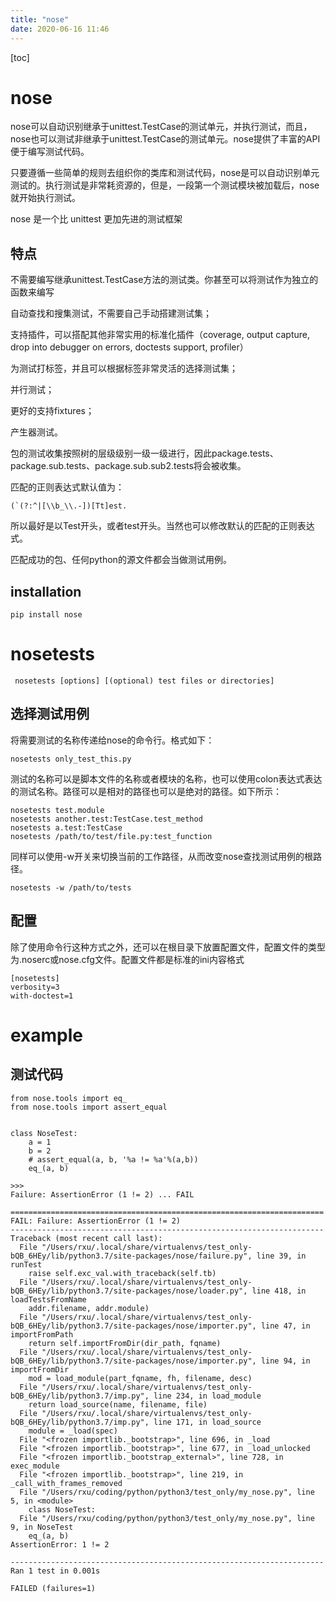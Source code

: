 ```yaml
---
title: "nose"
date: 2020-06-16 11:46
---
```

[toc]



# nose

nose可以自动识别继承于unittest.TestCase的测试单元，并执行测试，而且，nose也可以测试非继承于unittest.TestCase的测试单元。nose提供了丰富的API便于编写测试代码。

只要遵循一些简单的规则去组织你的类库和测试代码，nose是可以自动识别单元测试的。执行测试是非常耗资源的，但是，一段第一个测试模块被加载后，nose就开始执行测试。

nose 是一个比 unittest 更加先进的测试框架



## 特点

不需要编写继承unittest.TestCase方法的测试类。你甚至可以将测试作为独立的函数来编写

自动查找和搜集测试，不需要自己手动搭建测试集；

支持插件，可以搭配其他非常实用的标准化插件（coverage, output capture, drop into debugger on errors, doctests support, profiler）

为测试打标签，并且可以根据标签非常灵活的选择测试集；

并行测试；

更好的支持fixtures；

产生器测试。



包的测试收集按照树的层级级别一级一级进行，因此package.tests、package.sub.tests、package.sub.sub2.tests将会被收集。

匹配的正则表达式默认值为：

```
(`(?:^|[\\b_\\.-])[Tt]est.
```

所以最好是以Test开头，或者test开头。当然也可以修改默认的匹配的正则表达式。

匹配成功的包、任何python的源文件都会当做测试用例。



## installation

```
pip install nose
```





# nosetests

```
 nosetests [options] [(optional) test files or directories]
```





## 选择测试用例

将需要测试的名称传递给nose的命令行。格式如下：

```
nosetests only_test_this.py
```

测试的名称可以是脚本文件的名称或者模块的名称，也可以使用colon表达式表达的测试名称。路径可以是相对的路径也可以是绝对的路径。如下所示：

```
nosetests test.module
nosetests another.test:TestCase.test_method
nosetests a.test:TestCase
nosetests /path/to/test/file.py:test_function
```

同样可以使用-w开关来切换当前的工作路径，从而改变nose查找测试用例的根路径。

```
nosetests -w /path/to/tests
```





## 配置

除了使用命令行这种方式之外，还可以在根目录下放置配置文件，配置文件的类型为.noserc或nose.cfg文件。配置文件都是标准的ini内容格式

```
[nosetests]
verbosity=3
with-doctest=1
```



# example



## 测试代码

```
from nose.tools import eq_
from nose.tools import assert_equal


class NoseTest:
    a = 1
    b = 2
    # assert_equal(a, b, '%a != %a'%(a,b))
    eq_(a, b)

>>>
Failure: AssertionError (1 != 2) ... FAIL

======================================================================
FAIL: Failure: AssertionError (1 != 2)
----------------------------------------------------------------------
Traceback (most recent call last):
  File "/Users/rxu/.local/share/virtualenvs/test_only-bQB_6HEy/lib/python3.7/site-packages/nose/failure.py", line 39, in runTest
    raise self.exc_val.with_traceback(self.tb)
  File "/Users/rxu/.local/share/virtualenvs/test_only-bQB_6HEy/lib/python3.7/site-packages/nose/loader.py", line 418, in loadTestsFromName
    addr.filename, addr.module)
  File "/Users/rxu/.local/share/virtualenvs/test_only-bQB_6HEy/lib/python3.7/site-packages/nose/importer.py", line 47, in importFromPath
    return self.importFromDir(dir_path, fqname)
  File "/Users/rxu/.local/share/virtualenvs/test_only-bQB_6HEy/lib/python3.7/site-packages/nose/importer.py", line 94, in importFromDir
    mod = load_module(part_fqname, fh, filename, desc)
  File "/Users/rxu/.local/share/virtualenvs/test_only-bQB_6HEy/lib/python3.7/imp.py", line 234, in load_module
    return load_source(name, filename, file)
  File "/Users/rxu/.local/share/virtualenvs/test_only-bQB_6HEy/lib/python3.7/imp.py", line 171, in load_source
    module = _load(spec)
  File "<frozen importlib._bootstrap>", line 696, in _load
  File "<frozen importlib._bootstrap>", line 677, in _load_unlocked
  File "<frozen importlib._bootstrap_external>", line 728, in exec_module
  File "<frozen importlib._bootstrap>", line 219, in _call_with_frames_removed
  File "/Users/rxu/coding/python/python3/test_only/my_nose.py", line 5, in <module>
    class NoseTest:
  File "/Users/rxu/coding/python/python3/test_only/my_nose.py", line 9, in NoseTest
    eq_(a, b)
AssertionError: 1 != 2

----------------------------------------------------------------------
Ran 1 test in 0.001s

FAILED (failures=1)
```

